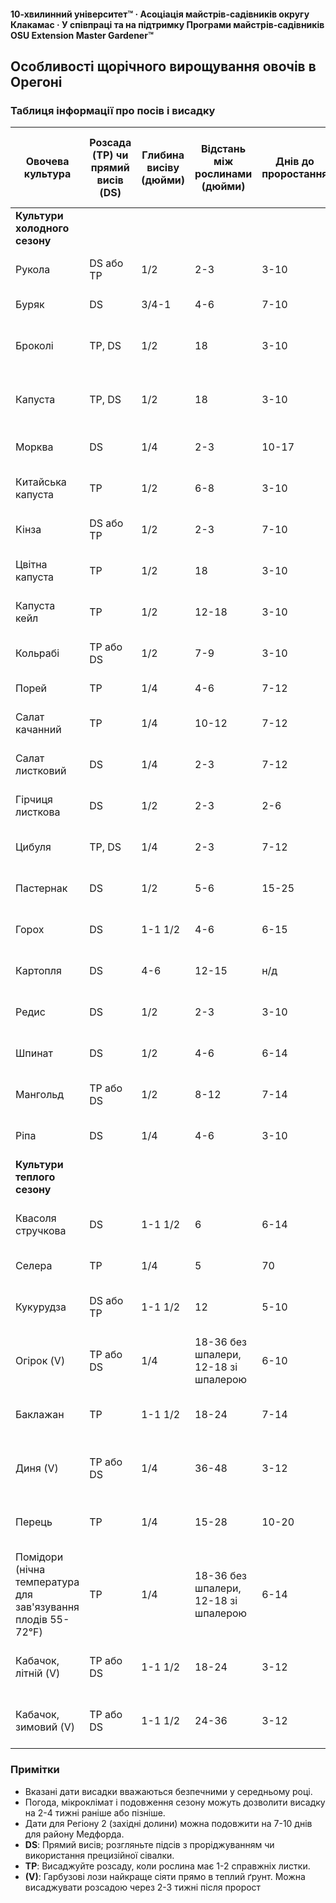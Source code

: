 #### 10-хвилинний університет™ · Асоціація майстрів-садівників округу Клакамас · У співпраці та на підтримку Програми майстрів-садівників OSU Extension Master Gardener™

## Особливості щорічного вирощування овочів в Орегоні

### Таблиця інформації про посів і висадку

| Овочева культура         | Розсада (TP) чи прямий висів (DS)   | Глибина висіву (дюйми) | Відстань між рослинами (дюйми)    | Днів до проростання | Типові дні до збору врожаю | Кількість для сім’ї з чотирьох (S) | Посів на розсаду до висадки | Регіон 1: Узбережжя, Асторія-Брукінгс | Регіон 2: Західні долини, Портленд-Роузберг | Регіон 3: Високогірні райони Центрального та Східного Орегону | Регіон 4: Долини Колумбії та Снейк | Темп. ґрунту (°F) Мін. Опт. Макс. | Темп. повітря (°F) Мін. Опт. Макс. |
|--------------------------|-------------------------------------|------------------------|----------------------------------|---------------------|-------------------------|----------------------------------------|------------------------------------|---------------------------------------|------------------------------------------------|----------------------------------------------------------|------------------------------------|--------------------------------|-----------------------------|
| **Культури холодного сезону** |                                 |                        |                                  |                     |                         |                                        |                                    |                                       |                                                |                                                          |                                    |                                |                             |
| Рукола                   | DS або TP                           | 1/2                    | 2-3                              | 3-10                | Багаторазовий збір       | 10-15' ряду                             | 3 тижні                            |                                       |                                                |                                                          |                                    | 40 80 100                      | 43-45 50-60 80-90          |
| Буряк                    | DS                                  | 3/4-1                  | 4-6                              | 7-10                | 60                      | 10-15' ряду                             | н/д                                | Цілий рік                              | Березень-вересень                                    | Квітень-липень                                                   | Березень-вересень                  | 40 80 90                       | 50-60 80-90                |
| Броколі                  | TP, DS                              | 1/2                    | 18                               | 3-10                | 65 TP                   | 10-20' ряду                             | 3-4 тижні                          | Березень-червень, травень-червень      | Березень-червень, березень-серпень                         | Квітень-червень, квітень-червень                                        | Березень-липень, квітень-липень     | 40 80 90                       | 43-45 50-60 80-90          |
| Капуста                  | TP, DS                              | 1/2                    | 18                               | 3-10                | 85 TP                   | 10-15 рослин                             | 3-4 тижні                          | Січень-квітень, липень-вересень        | Квітень-червень                                    | Квітень-червень                                                   | Квітень-липень                      | 40 80 90                       | 43-45 50-60 80-90          |
| Морква                   | DS                                  | 1/4                    | 2-3                              | 10-17               | 70                      | 20-30' ряду                             | н/д                                | Січень-червень                          | Березень-липень 15                                 | Квітень-червень                                                   | Березень-липень                     | 40 80 90                       | 43-45 50-60 80-90          |
| Китайська капуста        | TP                                  | 1/2                    | 6-8                              | 3-10                | 45-60                   | 10-15 рослин                             | 3-4 тижні                          | Липень-серпень                          | Серпень                                        | Квітень-червень                                                   | Серпень                             | 40 80 100                      | 43-45 50-60 80-90          |
| Кінза                    | DS або TP                           | 1/2                    | 2-3                              | 7-10                | Багаторазовий збір       | 10-15 рослин                             | 3-4 тижні                          | Цілий рік                              | Березень-вересень                                    | Квітень-липень                                                   | Березень-вересень                    | 55 60 68                       | 50-55 55-65 65-75          |
| Цвітна капуста           | TP                                  | 1/2                    | 18                               | 3-10                | 65 TP                   | 10-15 рослин                             | 3-4 тижні                          | Січень і червень                         | Квітень-липень 15                                 | Квітень-травень                                                    | Квітень і липень                     | 40 80 90                       | 43-45 50-60 80-90          |
| Капуста кейл             | TP                                  | 1/2                    | 12-18                            | 3-10                | 65 TP                   | 3-4 рослини                             | 3-4 тижні                          | Травень-липень                          | Травень-липень                                    | Травень-липень                                                     | Травень-липень                       | 40 80 90                       | 43-45 50-60 80-90          |
| Кольрабі                 | TP або DS                           | 1/2                    | 7-9                              | 3-10                | 50                      | 10-15 рослин                             | 3-4 тижні                          | Липень-серпень                          | Квітень-серпень 15                                 | Травень                                                          | Квітень-серпень                      | 40 80 90                       | 43-45 50-60 80-90          |
| Порей                    | TP                                  | 1/4                    | 4-6                              | 7-12                | 120                     | 10' ряду                                | 6-8 тижнів                          | Лютий-квітень                            | Березень-травень                                   | Квітень-червень                                                   | Січень-квітень                       | 35 70 80                       | 50-60 80-90                |
| Салат качанний           | TP                                  | 1/4                    | 10-12                            | 7-12                | 60                      | 10-15' ряду                             | 3-4 тижні                          | Лютий-липень                             | Квітень-липень                                   | Квітень-серпень                                                   | Лютий-квітень                        | 35 70 80                       | 43-45 50-60 80-90          |
| Салат листковий          | DS                                  | 1/4                    | 2-3                              | 7-12                | Багаторазовий збір       | 10-15' ряду                             | н/д                                | Лютий-серпень                             | Квітень-серпень                                  | Квітень-серпень                                                    | Лютий-квітень                        | 35 70 80                       | 43-45 50-60 80-90          |
| Гірчиця листкова         | DS                                  | 1/2                    | 2-3                              | 2-6                 | Багаторазовий збір       | 10-15' ряду                             | 3 тижні                            | Лютий-серпень                             | Квітень-серпень                                  | Квітень-серпень                                                    | Лютий-квітень                        | 40 80 100                      | 43-45 50-60 80-90          |
| Цибуля                   | TP, DS                              | 1/4                    | 2-3                              | 7-12                | 60                      | 30-40' ряду                             | 10 тижнів                           | Січень-травень                             | Березень-травень                                  | Травень-червень                                                    | Лютий-квітень                        | 35 60 90                       | 43-45 50-60 80-90          |
| Пастернак                | DS                                  | 1/2                    | 5-6                              | 15-25               | 70                      | 30-40' ряду                             | н/д                                | Травень-червень                             | Квітень-травень                                   | Травень                                                          | Березень-червень                      | 35 70 90                       | 43-45 50-60 80-90          |
| Горох                    | DS                                  | 1-1 1/2                | 4-6                              | 6-15                | 65                      | 30-40' ряду                             | н/д                                | Січень-серпень                             | Лютий-травень                                   | Квітень-червень                                                    | Березень-квітень                      | 40 70 80                       | 38-42 50-60 70-75          |
| Картопля                 | DS                                  | 4-6                    | 12-15                            | н/д                 | 125                     | 50-100' ряду                            | н/д                                | Лютий-травень                             | Квітень-червень                                  | Травень-червень                                                    | Березень-червень                      | н/д 45 н/д                     | 43-45 50-60 80-90          |
| Редис                    | DS                                  | 1/2                    | 2-3                              | 3-10                | 30                      | 4' ряду                                 | н/д                                | Цілий рік                                 | Березень-вересень                                 | Квітень-липень                                                    | Березень-вересень                     | 40 80 90                       | 38-42 50-60 70-75          |
| Шпинат                   | DS                                  | 1/2                    | 4-6                              | 6-14                | 40                      | 10-20' ряду                             | н/д                                | Серпень-лютий                              | Квітень і вересень                                 | Квітень і липень                                                   | Вересень-січень                       | 40 70 70                       | 43-45 50-60 80-90          |
| Мангольд                 | TP або DS                           | 1/2                    | 8-12                             | 7-14                | 60                      | 3-4 рослини                             | 3-4 тижні                          | Лютий-травень                              | Квітень-липень                                  | Березень-червень                                                    | Лютий-травень                         | 40 85 95                       | 43-45 50-60 80-90          |
| Ріпа                     | DS                                  | 1/4                    | 4-6                              | 3-10                | 50                      | 10-15' ряду                             | н/д                                | Січень і серпень                             | Квітень-вересень                                 | Квітень-травень                                                    | Лютий і серпень                        | 40 80 100                      | 43-45 50-60 80-90          |
| **Культури теплого сезону** |                                 |                        |                                  |                     |                         |                                        |                                    |                                       |                                                |                                                          |                                    |                                |                             |
| Квасоля стручкова         | DS                                  | 1-1 1/2                | 6                                | 6-14                | 60                      | 15-25' ряду                             | н/д                                | Травень-червень                              | Травень-липень                                   | Квітень-червень                                                    | Квітень 15-червень                      | 55 80 90                       | 50 80-90 100-110           |
| Селера                   | TP                                  | 1/4                    | 5                                | 70                  | 100-135                 | 20-30' ряду                             | 9 тижнів                            | Березень-червень                            | Березень-липень                                  | Травень-червень                                                    | Червень-серпень                        |                                |                             |
| Кукурудза                 | DS або TP                           | 1-1 1/2                | 12                               | 5-10                | 60-90                   | 4 рядки по 20-30'                        | н/д                                | Квітень-червень                              | Травень-червень                                   | Травень-червень                                                    | Квітень 15-червень                      | 50 80 100                      | 50 85-90 100-115           |
| Огірок (V)                | TP або DS                           | 1/4                    | 18-36 без шпалери, 12-18 зі шпалерою | 6-10            | 55                      | 6 рослин                                 | 2-3 тижні                          | Не підходить                                 | Травень                                          | Травень                                                          | Травень                                 | 60 90 100                      | 48-50 75-80 95-105          |
| Баклажан                  | TP                                  | 1-1 1/2                | 18-24                            | 7-14                | 60 TP                   | 4-6 рослин                               | 6-8 тижнів                          | Не підходить                                 | Травень                                          | Не підходить                                                    | Травень                                 | 60 80 90                       | 60-70 70-80 95-100          |
| Диня (V)                  | TP або DS                           | 1/4                    | 36-48                            | 3-12                | 70-130                  | 6 рослин                                 | 2-3 тижні                          | Не підходить                                 | Травень                                          | Не підходить                                                    | Травень                                 | 60 90 100                      | 59-65 86-98 110-120         |
| Перець                    | TP                                  | 1/4                    | 15-28                            | 10-20               | 70 TP                   | 5-10 рослин                               | 6-8 тижнів                          | Травень                                     | Травень-червень                                  | Травень-червень                                                    | Травень                                 | 60 80 90                       | 60-70 70-80 95-100          |
| Помідори (нічна температура для зав'язування плодів 55-72°F) | TP | 1/4 | 18-36 без шпалери, 12-18 зі шпалерою | 6-14 | 65-85 TP | 10-15 рослин | 5-7 тижнів | Травень-червень | Травень-червень | Травень | Травень | 50 80 100 | 50-55 (59-68) 60-80 (72) 85-95 |
| Кабачок, літній (V)       | TP або DS                           | 1-1 1/2                | 18-24                            | 3-12                | 50                      | 2-4 рослини                                | 2-3 тижні                          | Травень-червень                              | Травень-червень                                   | Травень-червень                                                    | Квітень 15-червень                      | 60 90 100                      | 59-65 86-98 110-120         |
| Кабачок, зимовий (V)      | TP або DS                           | 1-1 1/2                | 24-36                            | 3-12                | 100                     | 2-4 рослини                                | 2-3 тижні                          | Травень-червень                              | Травень-червень                                   | Травень                                                          | Квітень 15-травень                       | 60 90 100                      | 59-65 86-98 110-120         |

### Примітки

- Вказані дати висадки вважаються безпечними у середньому році.
- Погода, мікроклімат і подовження сезону можуть дозволити висадку на 2-4 тижні раніше або пізніше.
- Дати для Регіону 2 (західні долини) можна подовжити на 7-10 днів для району Медфорда.
- **DS**: Прямий висів; розгляньте підсів з проріджуванням чи використання прецизійної сівалки.
- **TP**: Висаджуйте розсаду, коли рослина має 1-2 справжніх листки.
- **(V)**: Гарбузові лози найкраще сіяти прямо в теплий ґрунт. Можна висаджувати розсадою через 2-3 тижні після пророст